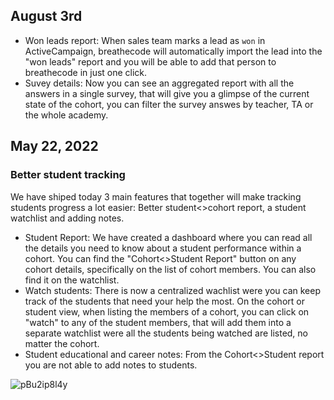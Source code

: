 


## August 3rd

- Won leads report: When sales team marks a lead as `won` in ActiveCampaign, breathecode will automatically import the lead into the "won leads" report and you will be able to add that person to breathecode in just one click.
- Suvey details: Now you can see an aggregated report with all the answers in a single survey, that will give you a glimpse of the current state of the cohort, you can filter the survey answes by teacher, TA or the whole academy.

## May 22, 2022

### Better student tracking

We have shiped today 3 main features that together will make tracking students progress a lot easier: Better student<>cohort report, a student watchlist and adding notes.

- Student Report: We have created a dashboard where you can read all the details you need to know about a student performance within a cohort. You can find the "Cohort<>Student Report" button on any cohort details, specifically on the list of cohort members. You can also find it on the watchlist.
- Watch students: There is now a centralized wachlist were you can keep track of the students that need your help the most. On the cohort or student view, when listing the members of a cohort, you can click on "watch" to any of the student members, that will add them into a separate watchlist were all the students being watched are listed, no matter the cohort.
- Student educational and career notes: From the Cohort<>Student report you are not able to add notes to students.

![pBu2ip8l4y](https://user-images.githubusercontent.com/426452/169678846-2b8aa2f2-bd1c-41d7-9472-24fae473acf2.gif)
